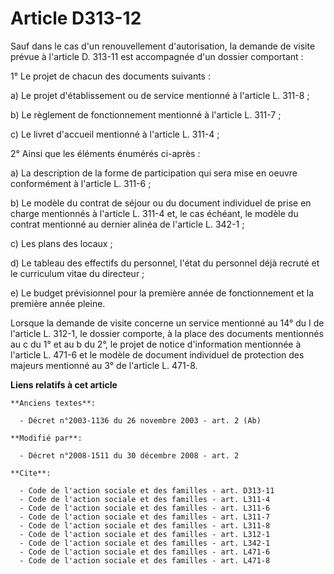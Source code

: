 # Article D313-12

Sauf dans le cas d'un renouvellement d'autorisation, la demande de visite prévue à l'article D. 313-11 est accompagnée d'un
dossier comportant : 

1° Le projet de chacun des documents suivants : 

a) Le projet d'établissement ou de service mentionné à l'article L. 311-8 ; 

b) Le règlement de fonctionnement mentionné à l'article L. 311-7 ; 

c) Le livret d'accueil mentionné à l'article L. 311-4 ; 

2° Ainsi que les éléments énumérés ci-après : 

a) La description de la forme de participation qui sera mise en oeuvre conformément à l'article L. 311-6 ; 

b) Le modèle du contrat de séjour ou du document individuel de prise en charge mentionnés à l'article L. 311-4 et, le cas
échéant, le modèle du contrat mentionné au dernier alinéa de l'article L. 342-1 ; 

c) Les plans des locaux ; 

d) Le tableau des effectifs du personnel, l'état du personnel déjà recruté et le curriculum vitae du directeur ; 

e) Le budget prévisionnel pour la première année de fonctionnement et la première année pleine. 

Lorsque la demande de visite concerne un service mentionné au 14° du I de l'article L. 312-1, le dossier comporte, à la place
des documents mentionnés au c du 1° et au b du 2°, le projet de notice d'information mentionnée à l'article L. 471-6 et le
modèle de document individuel de protection des majeurs mentionné au 3° de l'article L. 471-8.

**Liens relatifs à cet article**

	**Anciens textes**:

	  - Décret n°2003-1136 du 26 novembre 2003 - art. 2 (Ab)

	**Modifié par**:

	  - Décret n°2008-1511 du 30 décembre 2008 - art. 2

	**Cite**:

	  - Code de l'action sociale et des familles - art. D313-11
	  - Code de l'action sociale et des familles - art. L311-4
	  - Code de l'action sociale et des familles - art. L311-6
	  - Code de l'action sociale et des familles - art. L311-7
	  - Code de l'action sociale et des familles - art. L311-8
	  - Code de l'action sociale et des familles - art. L312-1
	  - Code de l'action sociale et des familles - art. L342-1
	  - Code de l'action sociale et des familles - art. L471-6
	  - Code de l'action sociale et des familles - art. L471-8
